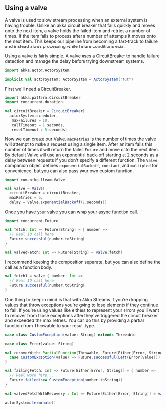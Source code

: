 ## Using a valve

A valve is used to slow stream processing when an external system is having trouble. Unlike an akka circuit breaker
that fails quickly and moves onto the next item, a valve holds the failed item and retries a number of times. If the
item fails to process after a number of attempts it moves onto the next item. This keeps our pipeline from becoming
a fast-track to failure and instead slows processing while failure conditions exist.

Using a valve is fairly simple. A valve uses a CircuitBreaker to handle failure detection and manage the delay before
trying downstream systems.

```scala mdoc:invisible
import akka.actor.ActorSystem

implicit val actorSystem: ActorSystem = ActorSystem("tut")
```
First we'll need a CircuitBreaker.
```scala mdoc:silent
import akka.pattern.CircuitBreaker
import concurrent.duration._

val circuitBreaker = CircuitBreaker(
  actorSystem.scheduler,
   maxFailures = 10,
   callTimeout = 1.seconds,
   resetTimeout = 5.seconds)
```

Now we can create our Valve. `maxRetries` is the number of times the valve will attempt to make a request using a single
item. After an item fails this number of times it will return the failed `Future` and move onto the next item. By default
Valve will use an exponential back-off starting at 2 seconds as a delay between requests if you don't specify a different
function. The `Valve` companion object defines `exponentialBackoff`, `constant`, and `multipled` for convenience, but
you can also pass your own custom function.

```scala mdoc:silent
import com.nike.fleam.Valve

val valve = Valve(
  circuitBreaker = circuitBreaker,
  maxRetries = 5,
  delay = Valve.exponentialBackoff(2.seconds))
```

Once you have your valve you can wrap your async function call.
```scala mdoc:silent
import concurrent.Future

val fetch: Int => Future[String] = { number =>
  // Real IO call here
  Future.successful(number.toString)
}

val valvedFetch: Int => Future[String] = valve(fetch)
```

I recommend keeping the composition separate, but you can also define the call as a function body.
```scala mdoc:silent
val fetch1 = valve { number: Int =>
  // Real IO call here
  Future.successful(number.toString)
}
```

One thing to keep in mind is that with Akka Streams if you're dropping values that throw exceptions you're going to
lose elements if they continue to fail. If you're using values like eithers to represent your errors you'll want to
recover from those exceptions after they've triggered the circuit breaker and exceeded the max retries. You can do
this by providing a partial function from Throwable to your result type.

```scala mdoc:silent
case class CustomException(value: String) extends Throwable

case class Error(value: String)

val recoverWith: PartialFunction[Throwable, Future[Either[Error, String]]] = {
  case CustomException(value) => Future.successful(Left(Error(value)))
}

val failingFetch: Int => Future[Either[Error, String]] = { number =>
  // Real work here...
  Future.failed(new CustomException(number.toString))
}

val valvedFetchWithRecovery : Int => Future[Either[Error, String]] = valve(recoverWith)(failingFetch)
```

```scala mdoc:invisible
actorSystem.terminate()
```
